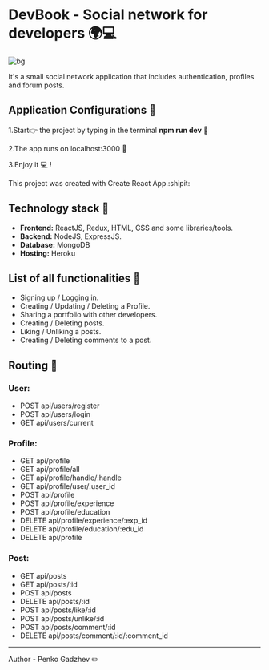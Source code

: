 # DevBook - Social network for developers  🌍💻
![bg](./client/src/img/devbookgit.jgp)

It's a small social network application that includes authentication, profiles and forum posts.

## Application Configurations  📑 

1.Start👉 the project by typing in the terminal **npm run dev** 🤘

2.The app runs on localhost:3000 🚀

3.Enjoy it  💻 !


This project was created with Create React App.:shipit:



## Technology stack  🔧

- **Frontend:** ReactJS, Redux, HTML, CSS and some libraries/tools.
- **Backend:** NodeJS, ExpressJS.
- **Database:** MongoDB
- **Hosting:** Heroku


## List of all functionalities 🎯
- Signing up / Logging in.
- Creating / Updating / Deleting a Profile.
- Sharing a portfolio with other developers.
- Creating / Deleting posts.
- Liking / Unliking a posts.
- Creating / Deleting comments to a post.


## Routing 🔄 
### User:

- POST api/users/register
- POST api/users/login
- GET api/users/current

### Profile:

- GET api/profile
- GET api/profile/all
- GET api/profile/handle/:handle
- GET api/profile/user/:user_id
- POST api/profile
- POST api/profile/experience
- POST api/profile/education
- DELETE api/profile/experience/:exp_id
- DELETE api/profile/education/:edu_id
- DELETE api/profile

### Post:

- GET api/posts
- GET api/posts/:id
- POST api/posts
- DELETE api/posts/:id
- POST api/posts/like/:id
- POST api/posts/unlike/:id
- POST api/posts/comment/:id
- DELETE api/posts/comment/:id/:comment_id


<hr> 
Author - Penko Gadzhev ✏️ 



